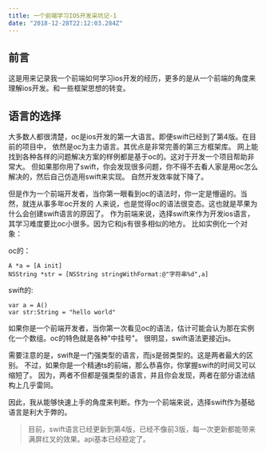 ```yaml
---
title: 一个前端学习IOS开发采坑记-1
date: "2018-12-28T22:12:03.284Z"
---
```


## 前言
这是用来记录我一个前端如何学习ios开发的经历，更多的是从一个前端的角度来理解ios开发。和一些框架思想的转变。

## 语言的选择
大多数人都很清楚，oc是ios开发的第一大语言。即便swift已经到了第4版。在目前的项目中，
依然是oc为主力语言。其优点是非常完善的第三方框架库。
网上能找到各种各样的问题解决方案的样例都是基于oc的。这对于开发一个项目帮助非常大。
但如果那你用了swift，你会发现很多问题，你不得不去看人家是用oc怎么解决的，然后自己仿造用swift来实现。
自然开发效率就下降了。

但是作为一个前端开发者，当你第一眼看到oc的语法时，你一定是懵逼的。当然，就连从事多年oc开发的
人来说，也是觉得oc的语法很变态。这也就是苹果为什么会创建swift语言的原因了。
作为前端来说，选择swift来作为开发ios语言，其学习难度要比oc小很多。因为它和js有很多相似的地方。
比如实例化一个对象：

oc的：
```
A *a = [A init]
NSString *str = [NSString stringWithFormat:@"字符串%d",a]
```
swift的:
```
var a = A()
var str:String = "hello world"
```
如果你是一个前端开发者，当你第一次看见oc的语法，估计可能会认为那在实例化一个数组。oc的特色就是各种"中挂号"。
很明显，swift语法更接近js。

需要注意的是，swift是一门强类型的语言，而js是弱类型的。这是两者最大的区别。
不过，如果你是一个精通ts的前端，那么恭喜你，你掌握swift的时间又可以缩短了。
因为，两者不但都是强类型的语言，并且你会发现，两者在部分语法结构上几乎雷同。

因此，我从能够快速上手的角度来判断。作为一个前端来说，选择swift作为基础语言是利大于弊的。

> 目前，swift语言已经更新到第4版，已经不像前3版，每一次更新都能带来满屏红叉的效果。api基本已经稳定了。




